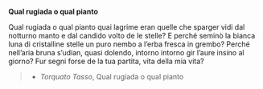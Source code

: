 **Qual rugiada o qual pianto**

Qual rugiada o qual pianto
quai lagrime eran quelle
che sparger vidi dal notturno manto
e dal candido volto de le stelle?
E perché seminò la bianca luna
di cristalline stelle un puro nembo
a l’erba fresca in grembo?
Perché nell’aria bruna
s’udian, quasi dolendo, intorno intorno
gir l’aure insino al giorno?
Fur segni forse de la tua partita,
vita della mia vita?

> - _Torquato Tasso_, Qual rugiada o qual pianto
